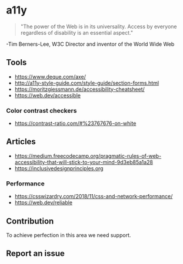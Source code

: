 # a11y
> "The power of the Web is in its universality. Access by everyone regardless of disability is an essential aspect."

-Tim Berners-Lee, W3C Director and inventor of the World Wide Web

## Tools

* https://www.deque.com/axe/
* http://a11y-style-guide.com/style-guide/section-forms.html
* https://moritzgiessmann.de/accessibility-cheatsheet/
* https://web.dev/accessible

### Color contrast checkers

* https://contrast-ratio.com/#%23767676-on-white

## Articles

* https://medium.freecodecamp.org/pragmatic-rules-of-web-accessibility-that-will-stick-to-your-mind-9d3eb85a1a28
* https://inclusivedesignprinciples.org

### Performance

* https://csswizardry.com/2018/11/css-and-network-performance/
* https://web.dev/reliable

## Contribution

To achieve perfection in this area we need support.

## Report an issue
